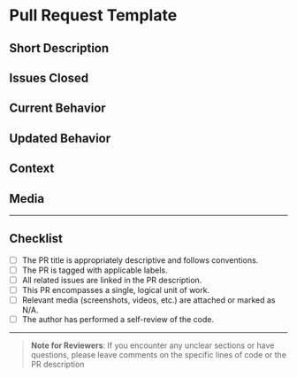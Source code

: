 # Pull Request Template

## Short Description
<!-- Provide a concise summary of the changes made in this PR. -->

## Issues Closed
<!-- List any issues this PR closes using keywords like "Closes #<issue-number>". -->
<!-- Example: Closes #123 -->

## Current Behavior
<!-- Describe the current behavior or state of the application before this PR. -->
<!-- Example: "Users can access certain features without authentication, which is a security risk." -->

## Updated Behavior
<!-- Describe the updated behavior or state of the application after this PR. -->
<!-- Example: "Users must log in with valid credentials to access protected features." -->

## Context
<!-- Provide any additional context necessary for reviewers to understand the changes. -->
<!-- Example: "This implementation uses JWT for token-based authentication and integrates with the existing database schema." -->

## Media
<!-- Attach screenshots, videos, or other media demonstrating the changes. -->
<!-- Example: Include before-and-after screenshots of UI updates or a video walkthrough of a new feature. -->
<!-- If no media is applicable, note "N/A". -->

---

## Checklist

- [ ] The PR title is appropriately descriptive and follows conventions.
- [ ] The PR is tagged with applicable labels.
- [ ] All related issues are linked in the PR description.
- [ ] This PR encompasses a single, logical unit of work.
- [ ] Relevant media (screenshots, videos, etc.) are attached or marked as N/A.
- [ ] The author has performed a self-review of the code.

---

> **Note for Reviewers**: If you encounter any unclear sections or have questions, please leave comments on the specific lines of code or the PR description
